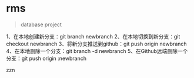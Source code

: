 # rms

> database project

1、在本地创建新分支：git branch newbranch
2、在本地切换到新分支：git checkout newbranch
3、将新分支推送到github：git push origin newbranch
4、在本地删除一个分支：git branch -d newbranch
5、在Github远端删除一个分支：git push origin :newbranch

zzn
